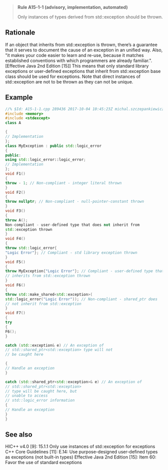 > **Rule A15-1-1 (advisory, implementation, automated)**
>
> Only instances of types derived from std::exception should be thrown.

## Rationale

If an object that inherits from std::exception is thrown, there’s a guarantee that it
serves to document the cause of an exception in an unified way. Also, "it makes your
code easier to learn and re-use, because it matches established conventions with
which programmers are already familiar.". [Effective Java 2nd Edition [15]]
This means that only standard library exceptions or user-defined exceptions that
inherit from std::exception base class should be used for exceptions.
Note that direct instances of std::exception are not to be thrown as they can not be
unique.

## Example

```cpp
//% $Id: A15-1-1.cpp 289436 2017-10-04 10:45:23Z michal.szczepankiewicz $
#include <memory>
#include <stdexcept>
class A

{
// Implementation
};
class MyException : public std::logic_error
{
public:
using std::logic_error::logic_error;
// Implementation
};
void F1()
{
throw - 1; // Non-compliant - integer literal thrown
}
void F2()
{
throw nullptr; // Non-compliant - null-pointer-constant thrown
}
void F3()
{
throw A();
Non-compliant - user-defined type that does not inherit from
std::exception thrown
}
void F4()
{
throw std::logic_error{
"Logic Error"}; // Compliant - std library exception thrown
}
void F5()
{
throw MyException{"Logic Error"}; // Compliant - user-defined type that
// inherits from std::exception thrown
}
void F6()
{
throw std::make_shared<std::exception>(
std::logic_error("Logic Error")); // Non-compliant - shared_ptr does
// not inherit from std::exception
}
void F7()
{
try
{
F6();
}

catch (std::exception& e) // An exception of
// std::shared_ptr<std::exception> type will not
// be caught here

{
// Handle an exception
}

catch (std::shared_ptr<std::exception>& e) // An exception of
// std::shared_ptr<std::exception>
// type will be caught here, but
// unable to access
// std::logic_error information
{
// Handle an exception
}
}

```

## See also

HIC++ v4.0 [9]: 15.1.1 Only use instances of std::exception for exceptions
C++ Core Guidelines [11]: E.14: Use purpose-designed user-defined types as
exceptions (not built-in types)
Effective Java 2nd Edition [15]: Item 60: Favor the use of standard exceptions
